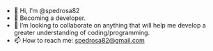 - 👋 Hi, I’m @spedrosa82
- 👀 Becoming a developer.
- 💞️ I’m looking to collaborate on anything that will help me develop a greater understanding of coding/programming.
- 📫 How to reach me: spedrosa82@gmail.com

<!---
spedrosa82/spedrosa82 is a ✨ special ✨ repository because its `README.md` (this file) appears on your GitHub profile.
You can click the Preview link to take a look at your changes.
--->
